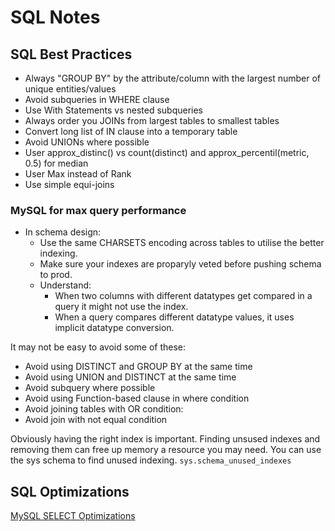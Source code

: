 # SQL Notes

## SQL Best Practices 

- Always "GROUP BY" by the attribute/column with the largest number of unique entities/values
- Avoid subqueries in WHERE clause 
- Use With Statements vs nested subqueries
- Always order you JOINs from largest tables to smallest tables
- Convert long list of IN clause into a temporary table
- Avoid UNIONs where possible
- User approx_distinc() vs count(distinct) and approx_percentil(metric, 0.5) for median
- User Max instead of Rank
- Use simple equi-joins 

### MySQL for max query performance 

- In schema design: 
   - Use the same CHARSETS encoding across tables to utilise the better indexing.
   - Make sure your indexes are proparyly veted before pushing schema to prod.  
   - Understand:
      - When two columns with different datatypes get compared in a query it might not use the index.
      - When a query compares different datatype values, it uses implicit datatype conversion.

It may not be easy to avoid some of these:

- Avoid using DISTINCT and GROUP BY at the same time
- Avoid using UNION and DISTINCT at the same time
- Avoid subquery where possible
- Avoid using Function-based clause in where condition
- Avoid joining tables with OR condition:
- Avoid join with not equal condition

Obviously having the right index is important. Finding unsused indexes and removing them can free up memory a resource you may need. 
You can use the sys schema to find unused indexing. `sys.schema_unused_indexes`

## SQL Optimizations

[MySQL SELECT Optimizations](https://dev.mysql.com/doc/refman/8.0/en/select-optimization.html)

 

